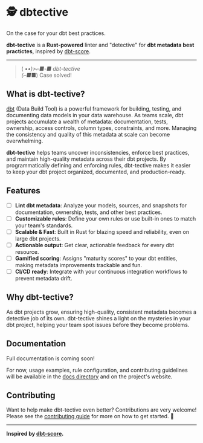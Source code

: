 # 🕵️ dbtective
On the case for your dbt best practices.

**dbt-tective** is a **Rust-powered** linter and "detective" for **dbt metadata best practictes**, inspired by [dbt-score](https://github.com/picnic-tech/dbt-score).

---

> ( •_•)>⌐■-■   dbt-tective  
> (⌐■_■)        Case solved!

## What is dbt-tective?

[dbt](https://www.getdbt.com/) (Data Build Tool) is a powerful framework for building, testing, and documenting data models in your data warehouse. As teams scale, dbt projects accumulate a wealth of metadata: documentation, tests, ownership, access controls, column types, constraints, and more. Managing the consistency and quality of this metadata at scale can become overwhelming.

**dbt-tective** helps teams uncover inconsistencies, enforce best practices, and maintain high-quality metadata across their dbt projects. By programmatically defining and enforcing rules, dbt-tective makes it easier to keep your dbt project organized, documented, and production-ready.

## Features

- [ ] **Lint dbt metadata**: Analyze your models, sources, and snapshots for documentation, ownership, tests, and other best practices.
- [ ] **Customizable rules**: Define your own rules or use built-in ones to match your team's standards.
- [ ] **Scalable & Fast**: Built in Rust for blazing speed and reliability, even on large dbt projects.
- [ ] **Actionable output**: Get clear, actionable feedback for every dbt resource.
- [ ] **Gamified scoring**: Assigns "maturity scores" to your dbt entities, making metadata improvements trackable and fun.
- [ ] **CI/CD ready**: Integrate with your continuous integration workflows to prevent metadata drift.

## Why dbt-tective?

As dbt projects grow, ensuring high-quality, consistent metadata becomes a detective job of its own. dbt-tective shines a light on the mysteries in your dbt project, helping your team spot issues before they become problems.

## Documentation

Full documentation is coming soon!

For now, usage examples, rule configuration, and contributing guidelines will be available in the [docs directory](./docs/) and on the project's website.

## Contributing

Want to help make dbt-tective even better? Contributions are very welcome! Please see the [contributing guide](./CONTRIBUTING.md) for more on how to get started. 🚀

---

**Inspired by [dbt-score](https://github.com/picnic-tech/dbt-score).**
